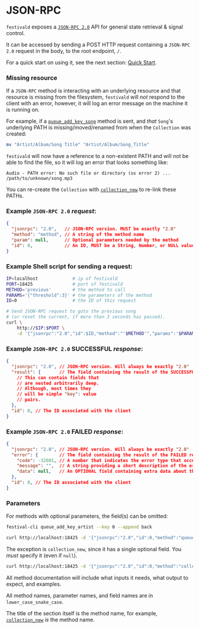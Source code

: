 # JSON-RPC
`festivald` exposes a [`JSON-RPC 2.0`](https://www.jsonrpc.org/specification) API for general state retrieval & signal control.

It can be accessed by sending a POST HTTP request containing a `JSON-RPC 2.0` request in the body, to the root endpoint, `/`.

For a quick start on using it, see the next section: [Quick Start](json-rpc/quick-start.md).

### Missing resource
If a `JSON-RPC` method is interacting with an underlying resource and that resource is missing from the filesystem, `festivald` will _not_ respond to the client with an error, however, it will log an error message on the machine it is running on.

For example, if a [`queue_add_key_song`](json-rpc/playback/queue_add_key_song.md) method is sent, and _that_ `Song`'s underlying PATH is missing/moved/renamed from when the `Collection` was created:
```bash
mv "Artist/Album/Song Title" "Artist/Album/Song_Title"
```

`festivald` will now have a reference to a non-existent PATH and will not be able to find the file, so it will log an error that looks something like:
```plaintext
Audio - PATH error: No such file or directory (os error 2) ... /path/to/unknown/song.mp3
```

You can re-create the `Collection` with [`collection_new`](json-rpc/collection/collection_new.md) to re-link these PATHs.

### Example `JSON-RPC 2.0` _request_:
```json
{
  "jsonrpc": "2.0",   // JSON-RPC version. MUST be exactly "2.0"
  "method": "method", // A string of the method name
  "param": null,      // Optional parameters needed by the method
  "id": 0,            // An ID, MUST be a String, Number, or NULL value if included
}
```

### Example Shell script for sending a request:
```bash
IP=localhost             # ip of festivald
PORT=18425               # port of festivald
METHOD='previous'        # the method to call
PARAMS='{"threshold":3}' # the parameters of the method
ID=0                     # the ID of this request

# Send JSON-RPC request to goto the previous song
# (or reset the current, if more than 3 seconds has passed).
curl \
    http://$IP:$PORT \
    -d '{"jsonrpc":"2.0","id":$ID,"method":"'$METHOD'","params":'$PARAMS'}'
```

### Example `JSON-RPC 2.0` SUCCESSFUL _response_:
```json
{
  "jsonrpc": "2.0", // JSON-RPC version. Will always be exactly "2.0"
  "result": {       // The field containing the result of the SUCCESSFUL response
    // This can contain fields that
    // are nested arbitrarily deep.
    // Although, most times they
    // will be simple "key": value
    // pairs.
  },
  "id": 0, // The ID associated with the client
}
```

### Example `JSON-RPC 2.0` FAILED _response_:
```json
{
  "jsonrpc": "2.0", // JSON-RPC version. Will always be exactly "2.0"
  "error": {        // The field containing the result of the FAILED response
    "code": -32601, // A number that indicates the error type that occurred
    "message": "",  // A string providing a short description of the error
    "data": null,   // An OPTIONAL field containing extra data about the error
  },
  "id": 0, // The ID associated with the client
}
```

### Parameters
For methods with optional parameters, the field(s) can be omitted:
```bash
festival-cli queue_add_key_artist --key 0 --append back
```
```bash
curl http://localhost:18425 -d '{"jsonrpc":"2.0","id":0,"method":"queue_add_key_artist","params":{"key":0,"append":"back","clear":false}}'
```
The exception is `collection_new`, since it has a single optional field. You _must_ specify it (even if `null`).
```bash
curl http://localhost:18425 -d '{"jsonrpc":"2.0","id":0,"method":"collection_new","params":{"paths":null}}'
```

All method documentation will include what inputs it needs, what output to expect, and examples.

All method names, parameter names, and field names are in `lower_case_snake_case`.

The title of the section itself is the method name, for example, [`collection_new`](json-rpc/collection/collection_new.md) _is_ the method name.
